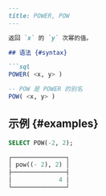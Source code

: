 ```markdown
---
title: POWER, POW
---

返回 `x` 的 `y` 次幂的值。

## 语法 {#syntax}

```sql
POWER( <x, y> )

-- POW 是 POWER 的别名
POW( <x, y> )
```

## 示例 {#examples}

```sql
SELECT POW(-2, 2);

┌───────────────┐
│ pow((- 2), 2) │
├───────────────┤
│             4 │
└───────────────┘
```
```